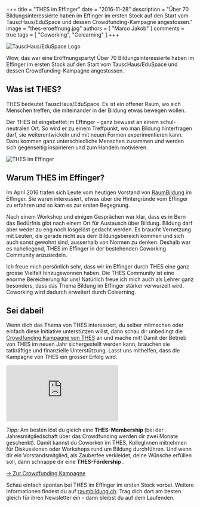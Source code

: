 +++
title = "THES im Effinger"
date = "2016-11-28"
description = "Über 70 Bildungsinteressierte haben im Effinger im ersten Stock auf den Start vom TauscHaus/EduSpace und dessen Crowdfunding-Kampagne angestossen."
image = "thes-eroeffnung.jpg"
authors = [ "Marco Jakob" ]
comments = true
tags = [ "Coworking", "Colearning" ]
+++

![TauscHaus/EduSpace Logo](thes-eroeffnung.jpg)

<div class="lead">
  Wow, das war eine Eröffnungsparty! Über 70 Bildungsinteressierte haben im Effinger im ersten Stock auf den Start vom TauscHaus/EduSpace und dessen Crowdfunding-Kampagne angestossen.
</div>


## Was ist THES?

THES bedeutet TauscHaus/EduSpace. Es ist ein offener Raum, wo sich Menschen treffen, die miteinander in der Bildung etwas bewegen wollen.

Der THES ist eingebettet im Effinger - ganz bewusst an einem schul-neutralen Ort. So wird er zu einem Treffpunkt, wo man Bildung hinterfragen darf, sie weiterentwickeln und mit neuen Formen experimentieren kann. Dazu kommen ganz unterschiedliche Menschen zusammen und werden sich gegenseitig inspirieren und zum Handeln motivieren.

![THES im Effinger](thes-im-effinger.jpg)


## Warum THES im Effinger?

Im April 2016 trafen sich Leute vom heutigen Vorstand von [RaumBildung](http://www.raumbildung.ch/) im Effinger. Sie waren interessiert, etwas über die Hintergründe vom Effinger zu erfahren und so kam es zur ersten Begegnung.

Nach einem Workshop und einigen Gesprächen war klar, dass es in Bern das Bedürfnis gibt nach einem Ort für Austausch über Bildung. Bildung darf aber weder zu eng noch losgelöst gedacht werden. Es braucht Vernetzung mit Leuten, die gerade nicht aus dem Bildungsbereich kommen und sich auch sonst gewohnt sind, ausserhalb von Normen zu denken. Deshalb war es naheliegend, THES im Effinger in der bestehenden Coworking Community anzusiedeln.

Ich freue mich persönlich sehr, dass wir im Effinger durch THES eine ganz grosse Vielfalt hinzugewonnen haben. Die THES Community ist eine enorme Bereicherung für uns! Natürlich freue ich mich auch als Lehrer ganz besonders, dass das Thema Bildung im Effinger stärker verwurzelt wird. Coworking wird dadurch erweitert durch Colearning.


## Sei dabei!

Wenn dich das Thema von THES interessiert, du selber mitmachen oder einfach diese Initiative unterstützen willst, dann schau dir unbedingt die [Crowdfunding Kampagne von THES](https://wemakeit.com/projects/thes-cokreationsraeume) an und mache mit! Damit der Betrieb von THES im neuen Jahr sichergestellt werden kann, brauchen sie tatkräftige und finanzielle Unterstützung. Lasst uns mithelfen, dass die Kampagne von THES ein grosser Erfolg wird.

<p>
<div class="embed-responsive embed-responsive-16by9">
  <iframe class="embed-responsive-item" src="https://player.vimeo.com/video/190779508" frameborder="0" allowfullscreen></iframe>
</div>
</p>

*Tipp:* Am besten löst du gleich eine <strong class="text-nowrap"><i class="fa fa-user"></i> THES-Membership <i class="fa fa-user"></i></strong> (bei der Jahresmitgliedschaft über das Crowdfunding werden dir zwei Monate geschenkt). Damit kannst du Coworken im THES, KollegInnen mitnehmen für Diskussionen oder Workshops rund um Bildung durchführen. Und wenn dir ein Vorstandsmitglied, als Zauberfee verkleidet, deine Wünsche erfüllen soll, dann schnappe dir eine <strong class="text-nowrap"><i class="fa fa-magic"></i> THES-Fördership <i class="fa fa-magic"></i></strong>.

<a href="https://wemakeit.com/projects/thes-cokreationsraeume" class="btn btn-mod btn-medium btn-round mb-10">&rarr; Zur Crowdfunding Kampagne</a>

Schau einfach spontan bei THES im Effinger im ersten Stock vorbei. Weitere Informationen findest du auf [raumbildung.ch](http://www.raumbildung.ch). Trag dich dort am besten gleich für ihren Newsletter ein - dann bleibst du auf dem Laufenden.
